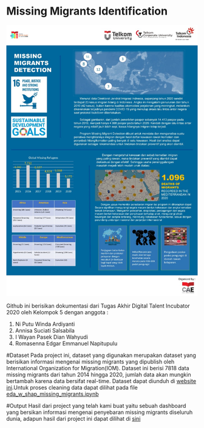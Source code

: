 # Missing Migrants Identification

![alt text][logo]

[logo]: https://github.com/annisasuciati/DS01_05_Missing-Migrants-Identification/blob/main/WhatsApp%20Image%202020-12-18%20at%2013.35.06.jpeg "Logo Title Text 2"

Github ini berisikan dokumentasi dari Tugas Akhir Digital Talent Incubator 2020 oleh Kelompok 5 dengan anggota :
1.	Ni Putu Winda Ardiyanti
2.	Annisa Suciati Salsabila
3.	I Wayan Pasek Dian Wahyudi
4.	Romasenna Edgar Emmanuel Napitupulu

#Dataset
Pada project ini, dataset yang digunakan merupakan dataset yang berisikan informasi mengenai missing migrants yang dipublish oleh International Organization for Migration(IOM). Dataset ini berisi 7818 data missing migrants dari tahun 2014 hingga 2020, jumlah data akan mungkin bertambah karena data bersifat real-time. Dataset dapat diunduh di [website ini](missingmigrants.iom.int ).Untuk proses cleaning data dapat dilihat pada file [eda_w_shap_missing_migrants.ipynb](https://github.com/annisasuciati/TA-DTI/blob/main/eda_w_shap_missing_migrants.ipynb)

#Output
Hasil dari project yang telah kami buat yaitu sebuah dashboard yang bersikan informasi mengenai penyebaran missing migrants diseluruh dunia, adapun hasil dari project ini dapat dilihat di [sini](https://justedgar.shinyapps.io/CapstoneDV/)

